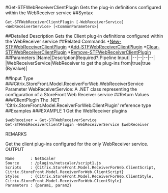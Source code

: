 #Get-STFWebReceiverClientPlugin
Gets the plug-in definitions configured within the WebReceiver service
##Syntax
```Get-STFWebReceiverClientPlugin [-WebReceiverService] <WebReceiverService> [<CommonParameters>]
```
##Detailed Description
Gets the Client plug-in definitions configured within the WebReceiver service
##Related Commands
*[New-STFWebReceiverClientPlugin](New-STFWebReceiverClientPlugin)
*[Add-STFWebReceiverClientPlugin](Add-STFWebReceiverClientPlugin)
*[Clear-STFWebReceiverClientPlugin](Clear-STFWebReceiverClientPlugin)
*[Remove-STFWebReceiverClientPlugin](Remove-STFWebReceiverClientPlugin)
##Parameters
|Name|Description|Required?|Pipeline Input||--|--|--|--||WebReceiverService|WebReceiver to get the plug-ins from|true|true (ByValue)|##Input Type
###Citrix.StoreFront.Model.ReceiverForWeb.WebReceiverService
Parameter WebReceiverService: A .NET class representing the configuration of a StoreFront Web Receiver service
##Return Values
###ClientPlugin
The .NET 'Citrix.StoreFront.Model.ReceiverForWeb.ClientPlugin' reference type
##Examples
###EXAMPLE 1 Get the WebReceiver plugins
```$webReceiver = Get-STFWebReceiverService
Get-STFWebReceiverClientPlugin -WebReceiverService $webReceiver
```
REMARKS

Get the client plug-ins configured for the only WebReceiver service.
OUTPUT
```Name       : NetScaler
Source     : /plugins/netscalar/script1.js
Scripts    : {Citrix.StoreFront.Model.ReceiverForWeb.ClientScript, Citrix.StoreFront.Model.ReceiverForWeb.ClientScript}
Styles     : {Citrix.StoreFront.Model.ReceiverForWeb.ClientStyle, Citrix.StoreFront.Model.ReceiverForWeb.ClientStyle}
Parameters : {param1, param2}
```
